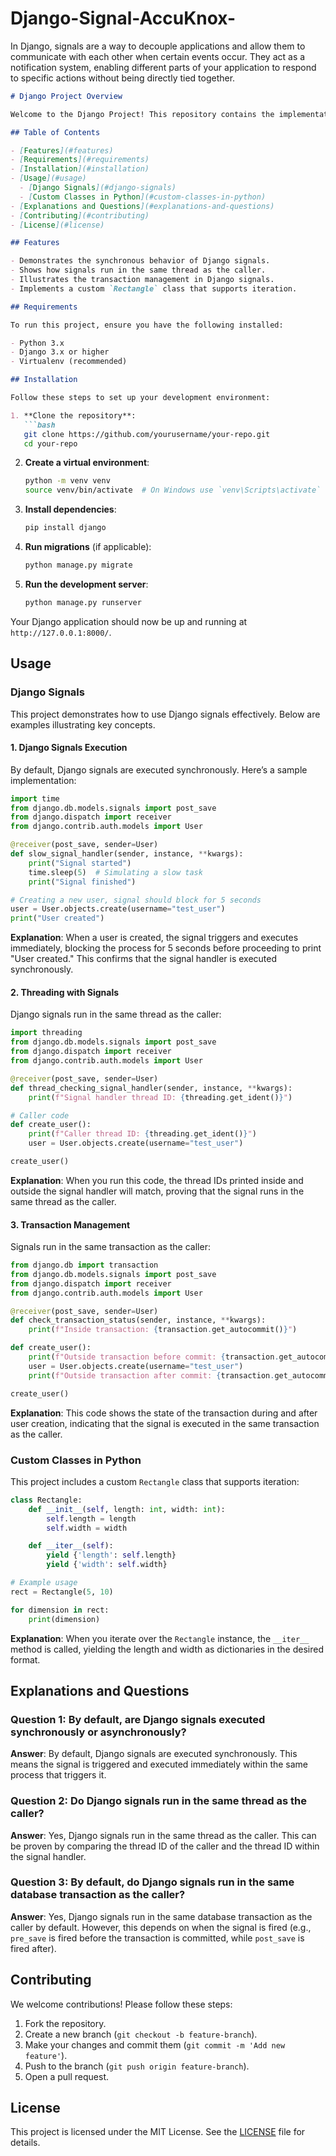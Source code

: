 # Django-Signal-AccuKnox-
In Django, signals are a way to decouple applications and allow them to communicate with each other when certain events occur. They act as a notification system, enabling different parts of your application to respond to specific actions without being directly tied together.


```markdown
# Django Project Overview

Welcome to the Django Project! This repository contains the implementation of a Django application that demonstrates the use of Django signals and custom classes in Python. Below you will find detailed instructions on setting up the project, understanding its components, and contributing.

## Table of Contents

- [Features](#features)
- [Requirements](#requirements)
- [Installation](#installation)
- [Usage](#usage)
  - [Django Signals](#django-signals)
  - [Custom Classes in Python](#custom-classes-in-python)
- [Explanations and Questions](#explanations-and-questions)
- [Contributing](#contributing)
- [License](#license)

## Features

- Demonstrates the synchronous behavior of Django signals.
- Shows how signals run in the same thread as the caller.
- Illustrates the transaction management in Django signals.
- Implements a custom `Rectangle` class that supports iteration.

## Requirements

To run this project, ensure you have the following installed:

- Python 3.x
- Django 3.x or higher
- Virtualenv (recommended)

## Installation

Follow these steps to set up your development environment:

1. **Clone the repository**:
   ```bash
   git clone https://github.com/yourusername/your-repo.git
   cd your-repo
   ```

2. **Create a virtual environment**:
   ```bash
   python -m venv venv
   source venv/bin/activate  # On Windows use `venv\Scripts\activate`
   ```

3. **Install dependencies**:
   ```bash
   pip install django
   ```

4. **Run migrations** (if applicable):
   ```bash
   python manage.py migrate
   ```

5. **Run the development server**:
   ```bash
   python manage.py runserver
   ```

Your Django application should now be up and running at `http://127.0.0.1:8000/`.

## Usage

### Django Signals

This project demonstrates how to use Django signals effectively. Below are examples illustrating key concepts.

#### 1. Django Signals Execution

By default, Django signals are executed synchronously. Here’s a sample implementation:

```python
import time
from django.db.models.signals import post_save
from django.dispatch import receiver
from django.contrib.auth.models import User

@receiver(post_save, sender=User)
def slow_signal_handler(sender, instance, **kwargs):
    print("Signal started")
    time.sleep(5)  # Simulating a slow task
    print("Signal finished")

# Creating a new user, signal should block for 5 seconds
user = User.objects.create(username="test_user")
print("User created")
```

**Explanation**: When a user is created, the signal triggers and executes immediately, blocking the process for 5 seconds before proceeding to print "User created." This confirms that the signal handler is executed synchronously.

#### 2. Threading with Signals

Django signals run in the same thread as the caller:

```python
import threading
from django.db.models.signals import post_save
from django.dispatch import receiver
from django.contrib.auth.models import User

@receiver(post_save, sender=User)
def thread_checking_signal_handler(sender, instance, **kwargs):
    print(f"Signal handler thread ID: {threading.get_ident()}")

# Caller code
def create_user():
    print(f"Caller thread ID: {threading.get_ident()}")
    user = User.objects.create(username="test_user")

create_user()
```

**Explanation**: When you run this code, the thread IDs printed inside and outside the signal handler will match, proving that the signal runs in the same thread as the caller.

#### 3. Transaction Management

Signals run in the same transaction as the caller:

```python
from django.db import transaction
from django.db.models.signals import post_save
from django.dispatch import receiver
from django.contrib.auth.models import User

@receiver(post_save, sender=User)
def check_transaction_status(sender, instance, **kwargs):
    print(f"Inside transaction: {transaction.get_autocommit()}")

def create_user():
    print(f"Outside transaction before commit: {transaction.get_autocommit()}")
    user = User.objects.create(username="test_user")
    print(f"Outside transaction after commit: {transaction.get_autocommit()}")

create_user()
```

**Explanation**: This code shows the state of the transaction during and after user creation, indicating that the signal is executed in the same transaction as the caller.

### Custom Classes in Python

This project includes a custom `Rectangle` class that supports iteration:

```python
class Rectangle:
    def __init__(self, length: int, width: int):
        self.length = length
        self.width = width

    def __iter__(self):
        yield {'length': self.length}
        yield {'width': self.width}

# Example usage
rect = Rectangle(5, 10)

for dimension in rect:
    print(dimension)
```

**Explanation**: When you iterate over the `Rectangle` instance, the `__iter__` method is called, yielding the length and width as dictionaries in the desired format.

## Explanations and Questions

### Question 1: By default, are Django signals executed synchronously or asynchronously?

**Answer**: By default, Django signals are executed synchronously. This means the signal is triggered and executed immediately within the same process that triggers it.

### Question 2: Do Django signals run in the same thread as the caller?

**Answer**: Yes, Django signals run in the same thread as the caller. This can be proven by comparing the thread ID of the caller and the thread ID within the signal handler.

### Question 3: By default, do Django signals run in the same database transaction as the caller?

**Answer**: Yes, Django signals run in the same database transaction as the caller by default. However, this depends on when the signal is fired (e.g., `pre_save` is fired before the transaction is committed, while `post_save` is fired after).

## Contributing

We welcome contributions! Please follow these steps:

1. Fork the repository.
2. Create a new branch (`git checkout -b feature-branch`).
3. Make your changes and commit them (`git commit -m 'Add new feature'`).
4. Push to the branch (`git push origin feature-branch`).
5. Open a pull request.

## License

This project is licensed under the MIT License. See the [LICENSE](LICENSE) file for details.

```
